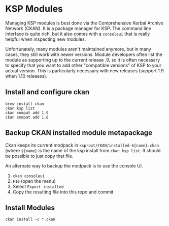 # KSP Modules

Managing KSP modules is best done via the Comprehensive Kerbal Archive Network
(CKAN). It is a package manager for KSP. The command line interface is quite
rich, but it also comes with a `consoleui` that is really helpful when
inspecting new modules.

Unfortunately, many modules aren't maintained anymore, but in many cases, they
still work with newer versions. Module developers often list the module as
supporting up to the current release .9, so it is often necessary to specify
that you want to add other "compatible versions" of KSP to your actual version.
This is particularly necessary with new releases (support 1.9 when 1.10
releases).

## Install and configure ckan

```
brew install ckan
ckan ksp list
ckan compat add 1.9
ckan compat add 1.8
```

## Backup CKAN installed module metapackage

Ckan keeps its current modpack in `ksproot/CKAN/installed-${name}.ckan` (where
`${name}` is the name of the ksp install from `ckan ksp list`. It should be
possible to just copy that file.

An alternate way to backup the modpack is to use the console UI.

1. `ckan consoleui`
2. `F10` (open the menu)
3. Select `Export installed`
4. Copy the resulting file into this repo and commit

## Install Modules

```
ckan install -c *.ckan
```

